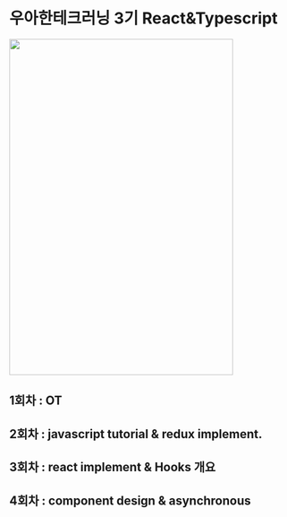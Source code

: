 # 우아한테크러닝 3기 React&Typescript

<img src="https://user-images.githubusercontent.com/47289479/92158345-b7720800-ee66-11ea-9874-8ae9a4dc7430.jpeg"  width="400" height="600">

## 1회차 : OT

## 2회차 : javascript tutorial & redux implement.

## 3회차 : react implement & Hooks 개요

## 4회차 : component design & asynchronous